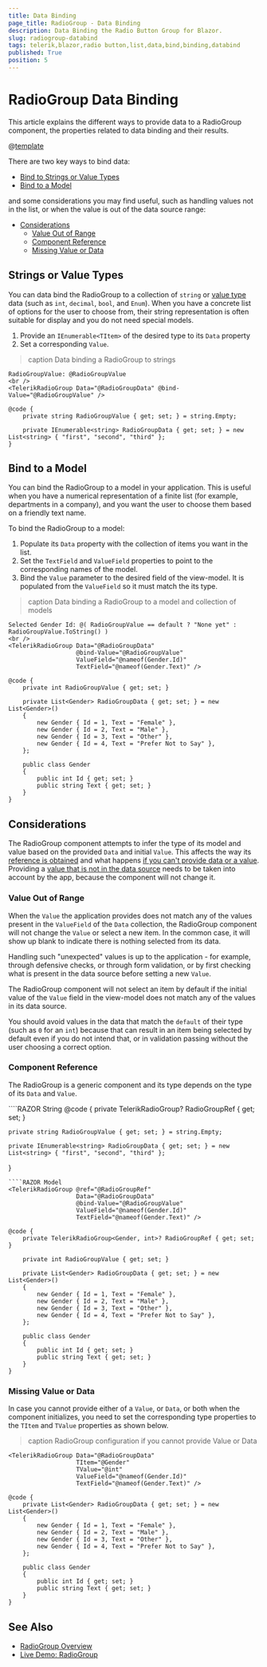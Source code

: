 ```yaml
---
title: Data Binding
page_title: RadioGroup - Data Binding
description: Data Binding the Radio Button Group for Blazor.
slug: radiogroup-databind
tags: telerik,blazor,radio button,list,data,bind,binding,databind
published: True
position: 5
---
```


# RadioGroup Data Binding

This article explains the different ways to provide data to a RadioGroup component, the properties related to data binding and their results.

@[template](/_contentTemplates/common/general-info.md#valuebind-vs-databind-link)

There are two key ways to bind data:

* [Bind to Strings or Value Types](#strings-or-value-types)
* [Bind to a Model](#bind-to-a-model)

and some considerations you may find useful, such as handling values not in the list, or when the value is out of the data source range:

* [Considerations](#considerations)
	* [Value Out of Range](#value-out-of-range)
	* [Component Reference](#component-reference)
	* [Missing Value or Data](#missing-value-or-data)

## Strings or Value Types

You can data bind the RadioGroup to a collection of `string` or [value type](https://learn.microsoft.com/en-us/dotnet/csharp/language-reference/builtin-types/value-types) data (such as `int`, `decimal`, `bool`, and `Enum`). When you have a concrete list of options for the user to choose from, their string representation is often suitable for display and you do not need special models.

1. Provide an `IEnumerable<TItem>` of the desired type to its `Data` property
1. Set a corresponding `Value`.

>caption Data binding a RadioGroup to strings

````RAZOR
RadioGroupValue: @RadioGroupValue
<br />
<TelerikRadioGroup Data="@RadioGroupData" @bind-Value="@RadioGroupValue" />

@code {
    private string RadioGroupValue { get; set; } = string.Empty;

    private IEnumerable<string> RadioGroupData { get; set; } = new List<string> { "first", "second", "third" };
}
````

## Bind to a Model

You can bind the RadioGroup to a model in your application. This is useful when you have a numerical representation of a finite list (for example, departments in a company), and you want the user to choose them based on a friendly text name.

To bind the RadioGroup to a model:

1. Populate its `Data` property with the collection of items you want in the list.
1. Set the `TextField` and `ValueField` properties to point to the corresponding names of the model.
1. Bind the `Value` parameter to the desired field of the view-model. It is populated from the `ValueField` so it must match the its type.

>caption Data binding a RadioGroup to a model and collection of models

````RAZOR
Selected Gender Id: @( RadioGroupValue == default ? "None yet" : RadioGroupValue.ToString() )
<br />
<TelerikRadioGroup Data="@RadioGroupData"
                   @bind-Value="@RadioGroupValue"
                   ValueField="@nameof(Gender.Id)"
                   TextField="@nameof(Gender.Text)" />

@code {
    private int RadioGroupValue { get; set; }

    private List<Gender> RadioGroupData { get; set; } = new List<Gender>()
    {
        new Gender { Id = 1, Text = "Female" },
        new Gender { Id = 2, Text = "Male" },
        new Gender { Id = 3, Text = "Other" },
        new Gender { Id = 4, Text = "Prefer Not to Say" },
    };

    public class Gender
    {
        public int Id { get; set; }
        public string Text { get; set; }
    }
}
````

## Considerations

The RadioGroup component attempts to infer the type of its model and value based on the provided `Data` and initial `Value`. This affects the way its [reference is obtained](#component-reference) and what happens [if you can't provide data or a value](#missing-value-or-data). Providing a [value that is not in the data source](#value-out-of-range) needs to be taken into account by the app, because the component will not change it.

### Value Out of Range

When the `Value` the application provides does not match any of the values present in the `ValueField` of the `Data` collection, the RadioGroup component will not change the `Value` or select a new item. In the common case, it will show up blank to indicate there is nothing selected from its data.

Handling such "unexpected" values is up to the application - for example, through defensive checks, or through form validation, or by first checking what is present in the data source before setting a new `Value`.

The RadioGroup component will not select an item by default if the initial value of the `Value` field in the view-model does not match any of the values in its data source.

You should avoid values in the data that match the `default` of their type (such as `0` for an `int`) because that can result in an item being selected by default even if you do not intend that, or in validation passing without the user choosing a correct option.
 
### Component Reference

The RadioGroup is a generic component and its type depends on the type of its `Data` and `Value`.

<div class="skip-repl"></div>
````RAZOR String
<TelerikRadioGroup @ref="@RadioGroupRef"
                   Data="@RadioGroupData"
                   @bind-Value="@RadioGroupValue" />
@code {
    private TelerikRadioGroup<string, string>? RadioGroupRef { get; set; }

    private string RadioGroupValue { get; set; } = string.Empty;

    private IEnumerable<string> RadioGroupData { get; set; } = new List<string> { "first", "second", "third" };
}
````
````RAZOR Model
<TelerikRadioGroup @ref="@RadioGroupRef"
                   Data="@RadioGroupData"
                   @bind-Value="@RadioGroupValue"
                   ValueField="@nameof(Gender.Id)"
                   TextField="@nameof(Gender.Text)" />

@code {
    private TelerikRadioGroup<Gender, int>? RadioGroupRef { get; set; }

    private int RadioGroupValue { get; set; }

    private List<Gender> RadioGroupData { get; set; } = new List<Gender>()
    {
        new Gender { Id = 1, Text = "Female" },
        new Gender { Id = 2, Text = "Male" },
        new Gender { Id = 3, Text = "Other" },
        new Gender { Id = 4, Text = "Prefer Not to Say" },
    };

    public class Gender
    {
        public int Id { get; set; }
        public string Text { get; set; }
    }
}
````

### Missing Value or Data

 In case you cannot provide either of a `Value`, or `Data`, or both when the component initializes, you need to set the corresponding type properties to the `TItem` and `TValue` properties as shown below.

>caption RadioGroup configuration if you cannot provide Value or Data

````RAZOR
<TelerikRadioGroup Data="@RadioGroupData"
                   TItem="@Gender"
                   TValue="@int"
                   ValueField="@nameof(Gender.Id)"
                   TextField="@nameof(Gender.Text)" />

@code {
    private List<Gender> RadioGroupData { get; set; } = new List<Gender>()
    {
        new Gender { Id = 1, Text = "Female" },
        new Gender { Id = 2, Text = "Male" },
        new Gender { Id = 3, Text = "Other" },
        new Gender { Id = 4, Text = "Prefer Not to Say" },
    };

    public class Gender
    {
        public int Id { get; set; }
        public string Text { get; set; }
    }
}
````

## See Also

* [RadioGroup Overview](slug:radiogroup-overview)
* [Live Demo: RadioGroup](https://demos.telerik.com/blazor-ui/radiogroup/overview)
